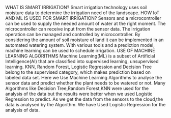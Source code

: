 WHAT IS SMART IRRIGATION?
Smart irrigation technology
uses soil moisture data to
determine the irrigation need
of the landscape.
HOW IoT AND ML IS USED FOR SMART IRRIGATION?
Sensors and a microcontroller can be used to supply the needed amount of water at the
right moment.
The microcontroller can receive input from the sensor data.
The irrigation operation can be managed and controlled by microcontroller.
By considering the amount of soil moisture of land it can be implemented in an
automated watering system.
With various tools and a prediction model, machine learning can be used to schedule
irrigation.
USE OF MACHINE LEARNING ALGORITHMS
Machine Learning(ML) is a subset of Artificial Intelligence(AI) that are classified into supervised
learning, unsupervised learning.
KNN, Random Forest, Logistic Regression and Decision Tree belong to the supervised category,
which makes prediction based on labeled data set.
Here we Use Machine Learning Algorithms to analyse the sensor data and predict whether the
plant needs to be watered or not.
Many Algorithms like Decision Tree,Random Forest,KNN were used for the analysis of the data but
the results were better when we used Logistic Regression to predict.
As we get the data from the sensors to the cloud,the data is analysed by the Algorithm.
We have Used Logistic Regression for the analysis of data.
